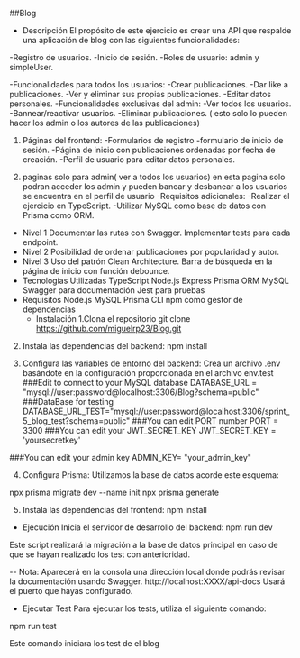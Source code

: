 ##Blog

- Descripción
El propósito de este ejercicio es crear una API que respalde una aplicación de blog con las siguientes funcionalidades:

-Registro de usuarios.
-Inicio de sesión.
-Roles de usuario: admin y simpleUser.

-Funcionalidades para todos los usuarios:
-Crear publicaciones.
-Dar like a publicaciones.
-Ver y eliminar sus propias publicaciones.
-Editar datos personales.
-Funcionalidades exclusivas del admin:
-Ver todos los usuarios.
-Bannear/reactivar usuarios.
-Eliminar publicaciones. ( esto solo lo pueden hacer los admin o los autores de las publicaciones)

1. Páginas del frontend:
-Formularios de registro
-formulario de inicio de sesión.
-Página de inicio con publicaciones ordenadas por fecha de creación.
-Perfil de usuario para editar datos personales.

2. paginas solo para admin( ver a todos los usuarios) en esta pagina solo podran acceder los admin y pueden banear y desbanear a los usuarios se encuentra en el perfil de usuario
-Requisitos adicionales:
-Realizar el ejercicio en TypeScript.
-Utilizar MySQL como base de datos con Prisma como ORM.


- Nivel 1
Documentar las rutas con Swagger.
Implementar tests para cada endpoint.
- Nivel 2
Posibilidad de ordenar publicaciones por popularidad y autor.
- Nivel 3
Uso del patrón Clean Architecture.
Barra de búsqueda en la página de inicio con función debounce.
- Tecnologías Utilizadas
TypeScript
Node.js
Express
Prisma ORM
MySQL
Swagger para documentación
Jest para pruebas
- Requisitos
Node.js
MySQL
Prisma CLI
npm como gestor de dependencias
  - Instalación
1.Clona el repositorio
 git clone https://github.com/miguelrp23/Blog.git


2. Instala las dependencias del backend:
 npm install

3. Configura las variables de entorno del backend:
Crea un archivo .env basándote en la configuración proporcionada en el archivo env.test ###Edit to connect to your MySQL database DATABASE_URL = "mysql://user:password@localhost:3306/Blog?schema=public" ###DataBase for testing DATABASE_URL_TEST="mysql://user:password@localhost:3306/sprint_5_blog_test?schema=public" ###You can edit PORT number PORT = 3300 ###You can edit your JWT_SECRET_KEY JWT_SECRET_KEY = 'yoursecretkey' 

###You can edit your admin key ADMIN_KEY= "your_admin_key"

4. Configura Prisma:
Utilizamos la base de datos acorde este esquema:



npx prisma migrate dev --name init npx prisma generate

5. Instala las dependencias del frontend:
npm install

- Ejecución
Inicia el servidor de desarrollo del backend:
 npm run dev 

Este script realizará la migración a la base de datos principal en caso de que se hayan realizado los test con anterioridad.

-- Nota: Aparecerá en la consola una dirección local donde podrás revisar la documentación usando Swagger. http://localhost:XXXX/api-docs
Usará el puerto que hayas configurado.

- Ejecutar Test
Para ejecutar los tests, utiliza el siguiente comando:

 npm run test

Este comando iniciara los test de el blog

